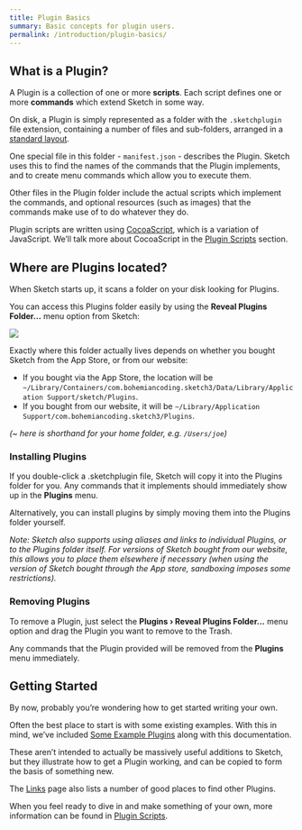 ```yaml
---
title: Plugin Basics
summary: Basic concepts for plugin users.
permalink: /introduction/plugin-basics/
---
```


## What is a Plugin?

A Plugin is a collection of one or more **scripts**. Each script defines one or more **commands** which extend Sketch in some way.

On disk, a Plugin is simply represented as a folder with the `.sketchplugin` file extension, containing a number of files and sub-folders, arranged in a [standard layout](03.html).

One special file in this folder - `manifest.json` - describes the Plugin. Sketch uses this to find the names of the commands that the Plugin implements, and to create menu commands which allow you to execute them.

Other files in the Plugin folder include the actual scripts which implement the commands, and optional resources (such as images) that the commands make use of to do whatever they do.

Plugin scripts are written using [CocoaScript](https://github.com/ccgus/CocoaScript), which is a variation of JavaScript. We’ll talk more about CocoaScript in the [Plugin Scripts](02.html) section.

## Where are Plugins located?

When Sketch starts up, it scans a folder on your disk looking for Plugins.

You can access this Plugins folder easily by using the **Reveal Plugins Folder…** menu option from Sketch:

![](/static/images/developer/menu-plugins-reveal.png)


Exactly where this folder actually lives depends on whether you bought Sketch from the App Store, or from our website:

- If you bought via the App Store, the location will be `~/Library/Containers/com.bohemiancoding.sketch3/Data/Library/Application Support/sketch/Plugins`.
- If you bought from our website, it will be `~/Library/Application Support/com.bohemiancoding.sketch3/Plugins`.

*(~ here is shorthand for your home folder, e.g. `/Users/joe`)*

### Installing Plugins

If you double-click a .sketchplugin file, Sketch will copy it into the Plugins folder for you. Any commands that it implements should immediately show up in the **Plugins** menu.

Alternatively, you can install plugins by simply moving them into the Plugins folder yourself.

*Note: Sketch also supports using aliases and links to individual Plugins, or to the Plugins folder itself. For versions of Sketch bought from our website, this allows you to place them elsewhere if necessary (when using the version of Sketch bought through the App store, sandboxing imposes some restrictions).*


### Removing Plugins

To remove a Plugin, just select the **Plugins › Reveal Plugins Folder…** menu option and drag the Plugin you want to remove to the Trash.

Any commands that the Plugin provided will be removed from the **Plugins** menu immediately.

## Getting Started

By now, probably you’re wondering how to get started writing your own.

Often the best place to start is with some existing examples. With this in mind, we’ve included [Some Example Plugins](../04-resources/01.html) along with this documentation.

These aren’t intended to actually be massively useful additions to Sketch, but they illustrate how to get a Plugin working, and can be copied to form the basis of something new.

The [Links](../04-resources/02.html) page also lists a number of good places to find other Plugins.

When you feel ready to dive in and make something of your own, more information can be found in [Plugin Scripts](02.html).
